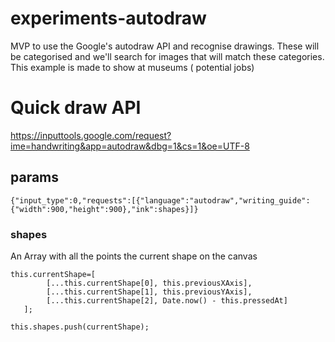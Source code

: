 # experiments-autodraw
MVP to use the Google's autodraw API and recognise drawings. These will be categorised and we'll search for images that will match these categories. This example is made to show at museums ( potential jobs)

# Quick draw API
https://inputtools.google.com/request?ime=handwriting&app=autodraw&dbg=1&cs=1&oe=UTF-8

## params
```{"input_type":0,"requests":[{"language":"autodraw","writing_guide":{"width":900,"height":900},"ink":shapes}]}```

### shapes
An Array with all the points the current shape on the canvas
```
this.currentShape=[
        [...this.currentShape[0], this.previousXAxis],
        [...this.currentShape[1], this.previousYAxis],
        [...this.currentShape[2], Date.now() - this.pressedAt]
   ];

this.shapes.push(currentShape);
```
